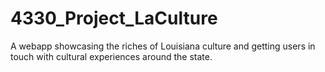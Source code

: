 # 4330_Project_LaCulture

A webapp showcasing the riches of Louisiana culture and getting users in touch with cultural experiences around the state.
